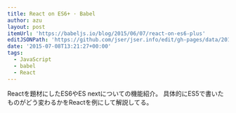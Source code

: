 ```yaml
---
title: React on ES6+ · Babel
author: azu
layout: post
itemUrl: 'https://babeljs.io/blog/2015/06/07/react-on-es6-plus'
editJSONPath: 'https://github.com/jser/jser.info/edit/gh-pages/data/2015/07/index.json'
date: '2015-07-08T13:21:27+00:00'
tags:
  - JavaScript
  - babel
  - React
---
```

Reactを題材にしたES6やES nextについての機能紹介。
具体的にES5で書いたものがどう変わるかをReactを例にして解説してる。
